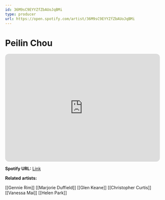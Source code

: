 ```yaml
---
id: 36M9sC9EYYZfZbAUoJqBMi
type: producer
url: https://open.spotify.com/artist/36M9sC9EYYZfZbAUoJqBMi
---
```

# Peilin Chou

<iframe style="border-radius:12px" src="https://open.spotify.com/embed/artist/36M9sC9EYYZfZbAUoJqBMi" width="100%" height="352" frameBorder="0" allowfullscreen="" allow="autoplay; clipboard-write; encrypted-media; fullscreen; picture-in-picture" loading="lazy"></iframe>

**Spotify URL:** [Link](https://open.spotify.com/artist/36M9sC9EYYZfZbAUoJqBMi)

**Related artists:**

[[Gennie Rim]]
[[Marjorie Duffield]]
[[Glen Keane]]
[[Christopher Curtis]]
[[Vanessa Mai]]
[[Helen Park]]
